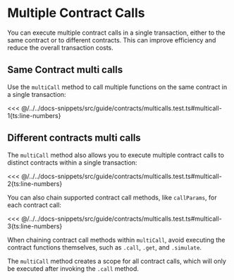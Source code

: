 # Multiple Contract Calls

You can execute multiple contract calls in a single transaction, either to the same contract or to different contracts. This can improve efficiency and reduce the overall transaction costs.

## Same Contract multi calls

Use the `multiCall` method to call multiple functions on the same contract in a single transaction:

<<< @/../../docs-snippets/src/guide/contracts/multicalls.test.ts#multicall-1{ts:line-numbers}

## Different contracts multi calls

The `multiCall` method also allows you to execute multiple contract calls to distinct contracts within a single transaction:

<<< @/../../docs-snippets/src/guide/contracts/multicalls.test.ts#multicall-2{ts:line-numbers}

You can also chain supported contract call methods, like `callParams`, for each contract call:

<<< @/../../docs-snippets/src/guide/contracts/multicalls.test.ts#multicall-3{ts:line-numbers}

When chaining contract call methods within `multiCall`, avoid executing the contract functions themselves, such as `.call`, `.get`, and `.simulate`.

The `multiCall` method creates a scope for all contract calls, which will only be executed after invoking the `.call` method.
